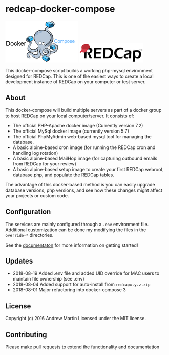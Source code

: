 # redcap-docker-compose

![Docker Compose][docker-compose-logo]
![REDCap][redcap-logo]

This docker-compose script builds a working php-mysql environment designed for REDCap.
  This is one of the easiest ways to create a local development instance of REDCap on your computer or test server.

## About
This docker-compose will build multiple servers as part of a docker group to host REDCap on your local computer/server.
It consists of:
 * The official PHP-Apache docker image (Currently version 7.2)
 * The official MySql docker image (currently version 5.7)
 * The official PhpMyAdmin web-based mysql tool for managing the database.
 * A basic alpine-based cron image (for running the REDCap cron and handling log rotation)
 * A basic alpine-based MailHop image (for capturing outbound emails from REDCap for your review)
 * A basic alpine-based setup image to create your first REDCap webroot, database.php, and populate the REDCap tables.

The advantage of this docker-based method is you can easily upgrade database versions, php versions, and see how
these changes might affect your projects or custom code.

## Configuration
The services are mainly configured through a `.env` environment file.  Additional customization can be done my modifying
the files in the `override-*` directories.

See the [documentaton](documentation/README.md) for more information on getting started!

## Updates
* 2018-08-19  Added .env file and added UID override for MAC users to maintain file ownership (see .env)
* 2018-08-04  Added support for auto-install from `redcapx.y.z.zip`
* 2018-08-01  Major refactoring into docker-compose 3

## License
Copyright (c) 2016 Andrew Martin
Licensed under the MIT license.

## Contributing
Please make pull requests to extend the functionality and documentation

[redcap-logo]: documentation/redcap-logo-large.png "REDCap"
[docker-compose-logo]: documentation/docker-compose.png "Docker Compose"